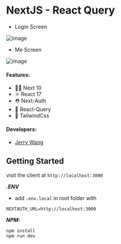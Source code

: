 # NextJS - React Query

- Login Screen

![image](https://user-images.githubusercontent.com/31360789/115949204-441a1680-a488-11eb-90a3-65d4c79b7f41.png)

- Me Screen

![image](https://user-images.githubusercontent.com/31360789/115949210-4ed4ab80-a488-11eb-8dbd-2547a3d244d0.png)


#### Features:

- 👏🏼 Next 10
- ⚛️ React 17
- ⛑️ Next-Auth
- 🧪 React-Query
- 💄 TailwindCss

#### Developers:

- [Jerry Wang](https://jerry.c1495616.online)

## Getting Started

visit the client at `http://localhost:3000`

**_.ENV_**

- add `.env.local` in root folder with

```
NEXTAUTH_URL=http://localhost:3000
```

**_NPM:_**

```
npm install
npm run dev
```

